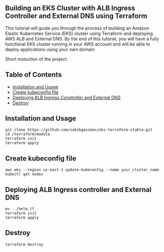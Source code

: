## Building an EKS Cluster with ALB Ingress Controller and External DNS using Terraform


This tutorial will guide you through the process of building an Amazon Elastic Kubernetes Service (EKS) cluster using Terraform and deploying AWS ALB and External DNS. By the end of this tutorial, you will have a fully functional EKS cluster running in your AWS account and will be able to deploy applications using your own domain.

Short instuction of the project.

## Table of Contents

- [Installation and Usage](#installation)
- [Create kubeconfig file](#documentation)
- [Deploying ALB Ingress Constroller and External DNS](#contributing)
- [Destroy](#destroy)

## Installation and Usage

```
git clone https://github.com/sahibgasimov/eks-terraform-stable.git
cd /terraform/module
terraform init 
terraform apply
```

## Create kubeconfig file

```
aws eks --region us-east-1 update-kubeconfig --name your_cluster_name
kubectl get nodes

```
## Deploying ALB Ingress controller and External DNS

```
mv ../helm.tf .
terraform init 
terraform apply
```

## Destroy

```
terraform destroy
```

